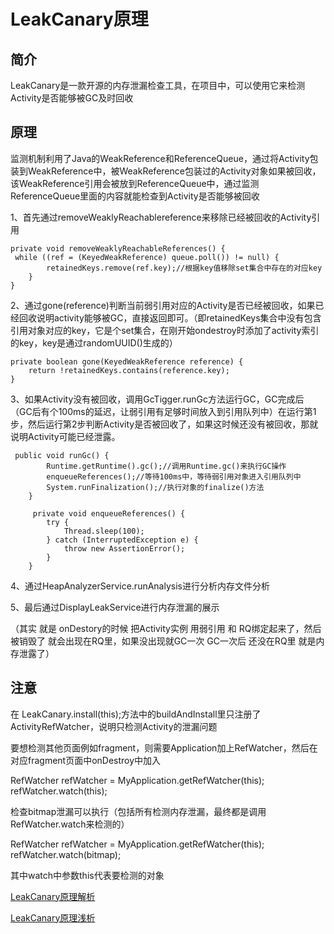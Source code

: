 # LeakCanary原理

## 简介
LeakCanary是一款开源的内存泄漏检查工具，在项目中，可以使用它来检测Activity是否能够被GC及时回收

## 原理
监测机制利用了Java的WeakReference和ReferenceQueue，通过将Activity包装到WeakReference中，被WeakReference包装过的Activity对象如果被回收，该WeakReference引用会被放到ReferenceQueue中，通过监测ReferenceQueue里面的内容就能检查到Activity是否能够被回收

1、首先通过removeWeaklyReachablereference来移除已经被回收的Activity引用
```
private void removeWeaklyReachableReferences() {
 while ((ref = (KeyedWeakReference) queue.poll()) != null) {
        retainedKeys.remove(ref.key);//根据key值移除set集合中存在的对应key
    }
}
```

2、通过gone(reference)判断当前弱引用对应的Activity是否已经被回收，如果已经回收说明activity能够被GC，直接返回即可。（即retainedKeys集合中没有包含引用对象对应的key，它是个set集合，在刚开始ondestroy时添加了activity索引的key，key是通过randomUUID()生成的）
```
private boolean gone(KeyedWeakReference reference) {
    return !retainedKeys.contains(reference.key);
}
```

3、如果Activity没有被回收，调用GcTigger.runGc方法运行GC，GC完成后（GC后有个100ms的延迟，让弱引用有足够时间放入到引用队列中）在运行第1步，然后运行第2步判断Activity是否被回收了，如果这时候还没有被回收，那就说明Activity可能已经泄露。
```
 public void runGc() {
        Runtime.getRuntime().gc();//调用Runtime.gc()来执行GC操作
        enqueueReferences();//等待100ms中，等待弱引用对象进入引用队列中
        System.runFinalization();//执行对象的finalize()方法
    }

     private void enqueueReferences() {
        try {
            Thread.sleep(100);
        } catch (InterruptedException e) {
            throw new AssertionError();
        }
    }
```

4、通过HeapAnalyzerService.runAnalysis进行分析内存文件分析

5、最后通过DisplayLeakService进行内存泄漏的展示

（其实 就是 onDestory的时候 把Activity实例 用弱引用 和 RQ绑定起来了，然后 被销毁了 就会出现在RQ里，如果没出现就GC一次 GC一次后 还没在RQ里 就是内存泄露了）


## 注意
在 LeakCanary.install(this);方法中的buildAndInstall里只注册了ActivityRefWatcher，说明只检测Activity的泄漏问题

要想检测其他页面例如fragment，则需要Application加上RefWatcher，然后在对应fragment页面中onDestroy中加入

RefWatcher refWatcher = MyApplication.getRefWatcher(this);
refWatcher.watch(this);

检查bitmap泄漏可以执行（包括所有检测内存泄漏，最终都是调用RefWatcher.watch来检测的）

RefWatcher refWatcher = MyApplication.getRefWatcher(this);
refWatcher.watch(bitmap);


其中watch中参数this代表要检测的对象

[LeakCanary原理解析](https://www.jianshu.com/p/261e70f3083f)

[LeakCanary原理浅析](https://www.jianshu.com/p/70de36ea8b31)